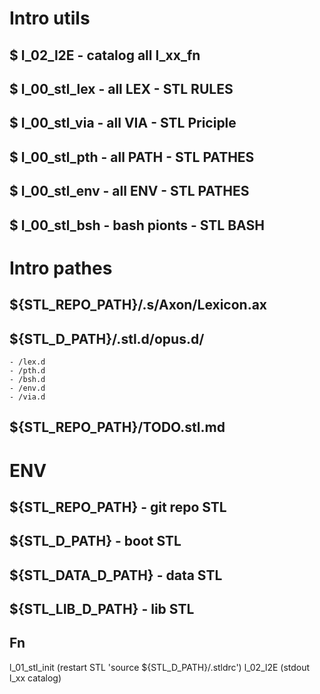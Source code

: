 # Intro utils

## $ l_02_l2E - catalog all l_xx_fn
## $ l_00_stl_lex - all LEX - STL RULES
## $ l_00_stl_via - all VIA - STL Priciple
## $ l_00_stl_pth - all PATH - STL PATHES
## $ l_00_stl_env - all ENV - STL PATHES
## $ l_00_stl_bsh - bash pionts - STL BASH

# Intro pathes

## ${STL_REPO_PATH}/.s/Axon/Lexicon.ax
## ${STL_D_PATH}/.stl.d/opus.d/
    - /lex.d
    - /pth.d
    - /bsh.d
    - /env.d
    - /via.d
## ${STL_REPO_PATH}/TODO.stl.md

# ENV 
## ${STL_REPO_PATH} - git repo STL
## ${STL_D_PATH} - boot STL
## ${STL_DATA_D_PATH} - data STL
## ${STL_LIB_D_PATH} - lib STL

## Fn
l_01_stl_init (restart STL 'source ${STL_D_PATH}/.stldrc')
l_02_l2E (stdout l_xx catalog)
